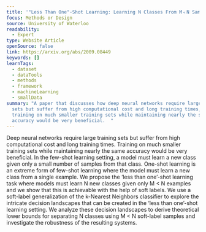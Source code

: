```yaml
---
title: '"Less Than One"-Shot Learning: Learning N Classes From M﹤N Samples'
focus: Methods or Design
source: University of Waterloo
readability:
  - Expert
type: Website Article
openSource: false
link: https://arxiv.org/abs/2009.08449
keywords: []
learnTags:
  - dataset
  - dataTools
  - methods
  - framework
  - machineLearning
  - smallData
summary: "A paper that discusses how deep neural networks require large training
  sets but suffer from high computational cost and long training times, and how
  training on much smaller training sets while maintaining nearly the same
  accuracy would be very beneficial.  "
---
```

Deep neural networks require large training sets but suffer from high computational cost and long training times. Training on much smaller training sets while maintaining nearly the same accuracy would be very beneficial. In the few-shot learning setting, a model must learn a new class given only a small number of samples from that class. One-shot learning is an extreme form of few-shot learning where the model must learn a new class from a single example. We propose the ‘less than one’-shot learning task where models must learn N new classes given only M &lt; N examples and we show that this is achievable with the help of soft labels. We use a soft-label generalization of the k-Nearest Neighbors classifier to explore the intricate decision landscapes that can be created in the ‘less than one’-shot learning setting. We analyze these decision landscapes to derive theoretical lower bounds for separating N classes using M &lt; N soft-label samples and investigate the robustness of the resulting systems.
